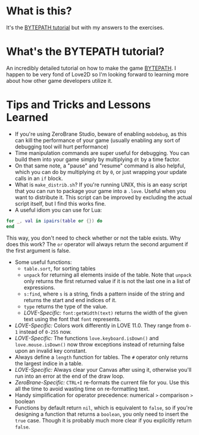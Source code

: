 # What is this?

It's the [BYTEPATH tutorial](https://github.com/adnzzzzZ/blog/issues/30) but with my answers to the exercises.

# What's the BYTEPATH tutorial?

An incredibly detailed tutorial on how to make the game [BYTEPATH](https://store.steampowered.com/app/760330/BYTEPATH/). I happen to be very fond of Love2D so I'm looking forward to learning more about how other game developers utilize it.

# Tips and Tricks and Lessons Learned
- If you're using ZeroBrane Studio, beware of enabling `mobdebug`, as this can kill the performance of your game (usually enabling any sort of debugging tool will hurt performance)
- Time manipulation commands are super useful for debugging. You can build them into your game simply by multiplying `dt` by a time factor.
- On that same note, a "pause" and "resume" command is also helpful, which you can do by multiplying `dt` by `0`, or just wrapping your update calls in an `if` block.
- What is `make_distrib.sh`? If you're running UNIX, this is an easy script that you can run to package your game into a `.love`. Useful when you want to distribute it. This script can be improved by excluding the actual script itself, but I find this works fine.
- A useful idiom you can use for Lua:

```lua
for _, val in ipairs(table or {}) do
end
```

This way, you don't need to check whether or not the table exists. Why does this work? The `or` operator will always return the second argument if the first argument is false.
- Some useful functions: 
  - `table.sort`, for sorting tables
  - `unpack` for returning all elements inside of the table. Note that `unpack` only returns the first returned value if it is not the last one in a list of expressions. 
  - `s:find`, where `s` is a string, finds a pattern inside of the string and returns the start and end indices of it.
  - `type` returns the type of the value.
  - *LOVE-Specific:* `font:getWidth(text)` returns the width of the given text using the font that `font` represents.
- *LOVE-Specific:* Colors work differently in LOVE 11.0. They range from `0-1` instead of `0-255` now.
- *LOVE-Specific:* The functions `love.keyboard.isDown()` and `love.mouse.isDown()` now throw exceptions instead of returning false upon an invalid key constant.
- Always define a `length` function for tables. The `#` operator only returns the largest indice in a table.
- *LOVE-Specific:* Always clear your Canvas after using it, otherwise you'll run into an error at the end of the draw loop.
- *ZeroBrane-Specific:* `CTRL+I` re-formats the current file for you. Use this all the time to avoid wasting time on re-formatting text.
- Handy simplification for operator precedence: numerical `>` comparison `>` boolean
- Functions by default return `nil`, which is equivalent to `false`, so if you're designing a function that returns a `boolean`, you only need to insert the `true` case. Though it is probably much more clear if you explicitly return `false`.
